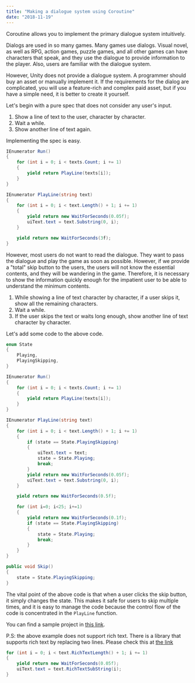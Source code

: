 ```yaml
---
title: "Making a dialogue system using Coroutine"
date: "2018-11-19"
---
```


Coroutine allows you to implement the primary dialogue system intuitively.

Dialogs are used in so many games.
Many games use dialogs. Visual novel, as well as RPG, action games, puzzle games, and all other games can  have characters that speak, and they use the dialogue to provide information to the player. Also, users are familiar with the dialogue system.

However, Unity does not provide a dialogue system. A programmer should buy an asset or manually implement it. If the requirements for the dialog are complicated, you will use a feature-rich and complex paid asset, but if you have a simple need, it is better to create it yourself.

Let's begin with a pure spec that does not consider any user's input.

1. Show a line of text to the user, character by character.
1. Wait a while.
1. Show another line of text again.

Implementing the spec is easy.

```csharp
IEnumerator Run()
{
    for (int i = 0; i < texts.Count; i += 1)
    {
        yield return PlayLine(texts[i]);
    }
}

IEnumerator PlayLine(string text)
{
    for (int i = 0; i < text.Length() + 1; i += 1)
    {
        yield return new WaitForSeconds(0.05f);
        uiText.text = text.Substring(0, i);
    }

    yield return new WaitForSeconds(3f);
}
```

However, most users do not want to read the dialogue. They want to pass the dialogue and play the game as soon as possible. However, if we provide a "total" skip button to the users, the users will not know the essential contents, and they will be wandering in the game. Therefore, it is necessary to show the information quickly enough for the impatient user to be able to understand the minimum contents.

1. While showing a line of text character by character, if a user skips it, show all the remaining characters.
1. Wait a while.
1. If the user skips the text or waits long enough, show another line of text character by character.

Let's add some code to the above code.

```csharp
enum State
{
    Playing,
    PlayingSkipping,
}

IEnumerator Run()
{
    for (int i = 0; i < texts.Count; i += 1)
    {
        yield return PlayLine(texts[i]);
    }
}

IEnumerator PlayLine(string text)
{
    for (int i = 0; i < text.Length() + 1; i += 1)
    {
        if (state == State.PlayingSkipping)
        {
            uiText.text = text;
            state = State.Playing;
            break;
        }
        yield return new WaitForSeconds(0.05f);
        uiText.text = text.Substring(0, i);
    }

    yield return new WaitForSeconds(0.5f);

    for (int i=0; i<25; i+=1)
    {
        yield return new WaitForSeconds(0.1f);
        if (state == State.PlayingSkipping)
        {
            state = State.Playing;
            break;
        }
    }
}

public void Skip()
{
    state = State.PlayingSkipping;
}
```

The vital point of the above code is that when a user clicks the skip button, it simply changes the state. This makes it safe for users to skip multiple times, and it is easy to manage the code because the control flow of the code is concentrated in the `PlayLine` function.

You can find a sample project in [this link](https://github.com/majecty/DialogueByCoroutineExample).

P.S: the above example does not support rich text. There is a library that supports rich text by replacing two lines. Please check this at [the link](https://github.com/majecty/Unity3dRichTextHelper)

```csharp
for (int i = 0; i < text.RichTextLength() + 1; i += 1)
{
    yield return new WaitForSeconds(0.05f);
    uiText.text = text.RichTextSubString(i);
}
```
